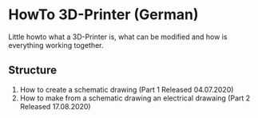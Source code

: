 # HowTo 3D-Printer (German)
Little howto what a 3D-Printer is, what can be modified and how is everything working together.

## Structure
1. How to create a schematic drawing (Part 1 Released 04.07.2020)
2. How to make from a schematic drawing an electrical drawaing (Part 2 Released 17.08.2020)



